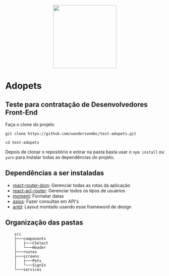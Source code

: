 <p align="center"><img src="https://www.adopets.com/static/media/adopets-logo-mobile.e85a313d.svg" width="200"></p>

# Adopets

## Teste para contratação de Desenvolvedores Front-End

Faça o clone do projeto
```
git clone https://github.com/uandersonmbc/test-adopets.git

cd test-adopets
```

Depois de clonar o repositório e entrar na pasta basta usar o `npm install` ou `yarn` para instalar todas as dependências do projeto.


## Dependências a ser instaladas
- [react-router-dom](https://reacttraining.com/react-router/web/guides/quick-start): Gerenciar todas as rotas da aplicação
- [react-acl-router](https://www.npmjs.com/package/react-acl-router): Gerenciar todos os tipos de usuários
- [moment](https://momentjs.com/): Formatar datas
- [axios](https://github.com/axios/axios): Fazer consultas em API's
- [antd](https://ant.design/): Layout montado usando esse frameword de design

## Organização das pastas
```
    src
    ├───components
    │   ├───CSelect
    │   └───Header
    ├───routes
    ├───screens
    │   ├───Pets
    │   └───SignIn
    └───services
```
